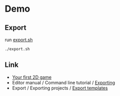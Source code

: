 
# Demo

## Export

run [export.sh](export.sh)

``` sh
./export.sh
```


## Link

* [Your first 2D game](https://docs.godotengine.org/en/stable/getting_started/first_2d_game/index.html)
* Editor manual / Command line tutorial / [Exporting](https://docs.godotengine.org/en/stable/tutorials/editor/command_line_tutorial.html#exporting)
* Export / Exporting projects / [Export templates](https://docs.godotengine.org/en/stable/tutorials/export/exporting_projects.html#export-templates)
